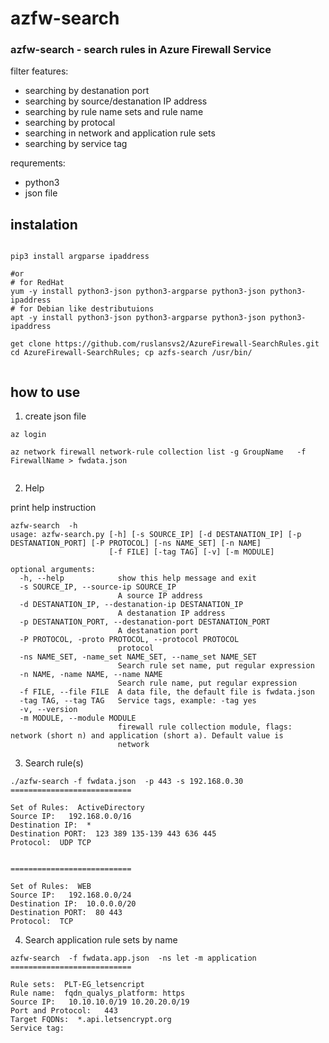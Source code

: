 # azfw-search

### azfw-search - search rules in Azure Firewall Service 
filter features:
- searching by destanation port
- searching by source/destanation IP address 
- searching by rule name sets and rule name
- searching by protocal 
- searching in network and application rule sets
- searching by service tag

requrements:

- python3
- json file 


## instalation 

```

pip3 install argparse ipaddress

#or
# for RedHat 
yum -y install python3-json python3-argparse python3-json python3-ipaddress
# for Debian like destributuions 
apt -y install python3-json python3-argparse python3-json python3-ipaddress

get clone https://github.com/ruslansvs2/AzureFirewall-SearchRules.git 
cd AzureFirewall-SearchRules; cp azfs-search /usr/bin/


```

## how to use 

1. create json file 

```
az login

az network firewall network-rule collection list -g GroupName   -f FirewallName > fwdata.json


```

2. Help

print help instruction 

```
azfw-search  -h
usage: azfw-search.py [-h] [-s SOURCE_IP] [-d DESTANATION_IP] [-p DESTANATION_PORT] [-P PROTOCOL] [-ns NAME_SET] [-n NAME]
                      [-f FILE] [-tag TAG] [-v] [-m MODULE]

optional arguments:
  -h, --help            show this help message and exit
  -s SOURCE_IP, --source-ip SOURCE_IP
                        A source IP address
  -d DESTANATION_IP, --destanation-ip DESTANATION_IP
                        A destanation IP address
  -p DESTANATION_PORT, --destanation-port DESTANATION_PORT
                        A destanation port
  -P PROTOCOL, -proto PROTOCOL, --protocol PROTOCOL
                        protocol
  -ns NAME_SET, -name_set NAME_SET, --name_set NAME_SET
                        Search rule set name, put regular expression
  -n NAME, -name NAME, --name NAME
                        Search rule name, put regular expression
  -f FILE, --file FILE  A data file, the default file is fwdata.json
  -tag TAG, --tag TAG   Service tags, example: -tag yes
  -v, --version
  -m MODULE, --module MODULE
                        firewall rule collection module, flags: network (short n) and application (short a). Default value is
                        network

```

3. Search rule(s)


```
./azfw-search -f fwdata.json  -p 443 -s 192.168.0.30
===========================

Set of Rules:  ActiveDirectory
Source IP:   192.168.0.0/16
Destination IP:  *
Destination PORT:  123 389 135-139 443 636 445
Protocol:  UDP TCP


===========================

Set of Rules:  WEB
Source IP:   192.168.0.0/24
Destination IP:  10.0.0.0/20
Destination PORT:  80 443
Protocol:  TCP
```


4. Search application rule sets by name
```
azfw-search  -f fwdata.app.json  -ns let -m application
===========================

Rule sets:  PLT-EG_letsencript
Rule name:  fqdn_qualys_platform: https
Source IP:   10.10.10.0/19 10.20.20.0/19
Port and Protocol:   443
Target FQDNs:  *.api.letsencrypt.org
Service tag: 


```


